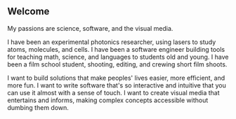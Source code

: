 ## Welcome

My passions are science, software, and the visual media.

I have been an experimental photonics researcher, using lasers
to study atoms, molecules, and cells.
I have been a software engineer building tools for teaching
math, science, and languages to students old and young.
I have been a film school student, shooting, editing, and
crewing short film shoots.

I want to build solutions that make peoples' lives easier,
more efficient, and more fun.
I want to write software that's so interactive and intuitive
that you can use it almost with a sense of touch.
I want to create visual media that entertains and informs,
making complex concepts accessible without dumbing them down.
